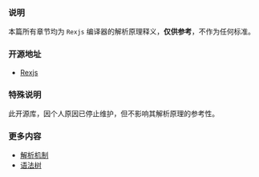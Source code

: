 ### 说明
本篇所有章节均为 `Rexjs` 编译器的解析原理释义，**仅供参考**，不作为任何标准。

### 开源地址
* [Rexjs](https://github.com/china-liji/Rexjs)

### 特殊说明
此开源库，因个人原因已停止维护，但不影响其解析原理的参考性。

### 更多内容
* [解析机制](#/rexjs/mechanism)
* [语法树](#/rexjs/syntax-tree)